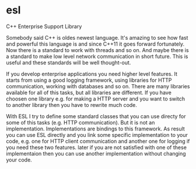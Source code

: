 # esl
C++ Enterprise Support Library

Somebody said C++ is oldes newest language. It's amazing to see how fast and powerful this language is and since C++11 it goes forward fortunately. Now there is a standard to work with threads and so on. And maybe there is a standard to make low level network communication in short future. This is useful and these standards will be well thought-out.

If you develop enterprise applications you need higher level features. It starts from using a good logging framework, using libraries for HTTP communication, working with databases and so on. There are many libraries available for all of this tasks, but all libraries are different. If you have choosen one library e.g. for making a HTTP server and you want to switch to another library then you have to rewrite much code.

With ESL I try to define some standard classes that you can use directy for some of this tasks (e.g. HTTP communication). But it is not an implementation. Implementations are bindings to this framework. As result you can use ESL directly and you link some specific implementation to your code, e.g. one for HTTP client communication and another one for logging if you need these two features. later if you are not satisfied with one of these implementaion then you can use another implementation without changing your code.
